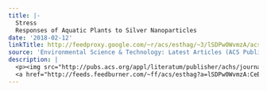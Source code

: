 ```yaml
---
title: |-
  Stress
  Responses of Aquatic Plants to Silver Nanoparticles
date: '2018-02-12'
linkTitle: http://feedproxy.google.com/~r/acs/esthag/~3/lSDPw0WvmzA/acs.est.7b05837
source: 'Environmental Science & Technology: Latest Articles (ACS Publications)'
description: |
  <p><img src="http://pubs.acs.org/appl/literatum/publisher/achs/journals/content/esthag/0/esthag.ahead-of-print/acs.est.7b05837/20180212/images/medium/es-2017-05837x_0005.gif" alt="TOC Graphic"/></p><div><cite>Environmental Science & Technology</cite></div><div>DOI: 10.1021/acs.est.7b05837</div><div class="feedflare">
  <a href="http://feeds.feedburner.com/~ff/acs/esthag?a=lSDPw0WvmzA:CeBp9_oE9Vo:yIl2AUoC8zA"><img src="http://feeds.feedburner.com/~ff/acs/esthag?d=yIl2AUoC8zA" border="0"></img></a>
---
```

